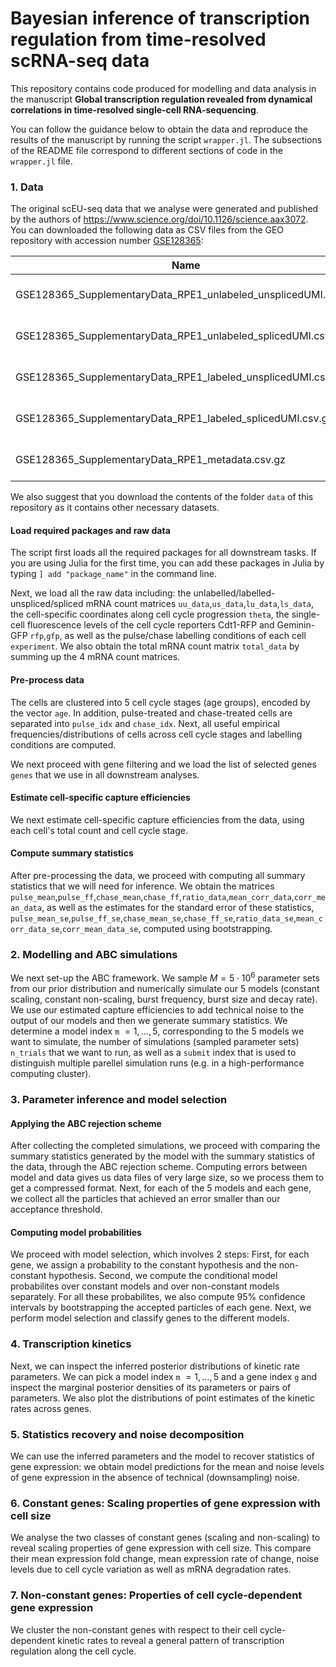 # Bayesian inference of transcription regulation from time-resolved scRNA-seq data
This repository contains code produced for modelling and data analysis in the manuscript **Global transcription regulation revealed from dynamical correlations in time-resolved single-cell RNA-sequencing**.

You can follow the guidance below to obtain the data and reproduce the results of the manuscript by running the script `wrapper.jl`. The subsections of the README file correspond to different sections of code in the `wrapper.jl` file.

### 1. Data
The original scEU-seq data that we analyse were generated and published by the authors of <https://www.science.org/doi/10.1126/science.aax3072>. You can downloaded the following data as CSV files from the GEO repository with accession number [GSE128365](https://www.ncbi.nlm.nih.gov/geo/query/acc.cgi?acc=GSE128365):

|                             Name                               |        Description        |           
| ---------------------------------------------------------------|---------------------------|
| GSE128365_SupplementaryData_RPE1_unlabeled_unsplicedUMI.csv.gz | unlabelled unspliced UMIs | 
| GSE128365_SupplementaryData_RPE1_unlabeled_splicedUMI.csv.gz   |  unlabelled spliced UMIs  |    
| GSE128365_SupplementaryData_RPE1_labeled_unsplicedUMI.csv.gz   |  labelled unspliced UMIs  |  
| GSE128365_SupplementaryData_RPE1_labeled_splicedUMI.csv.gz     |   labelled spliced UMIs   |  
| GSE128365_SupplementaryData_RPE1_metadata.csv.gz               |   cell-specific metadata  |

We also suggest that you download the contents of the folder `data` of this repository as it contains other necessary datasets. 

#### Load required packages and raw data
The script first loads all the required packages for all downstream tasks. If you are using Julia for the first time, you can add these packages in Julia by typing `] add "package_name"` in the command line. 

Next, we load all the raw data including: the unlabelled/labelled-unspliced/spliced mRNA count matrices `uu_data`,`us_data`,`lu_data`,`ls_data`, the cell-specific coordinates along cell cycle progression `theta`, the single-cell fluorescence levels of the cell cycle reporters Cdt1-RFP and Geminin-GFP `rfp`,`gfp`, as well as the pulse/chase labelling conditions of each cell `experiment`. We also obtain the total mRNA count matrix `total_data` by summing up the 4 mRNA count matrices.

#### Pre-process data
The cells are clustered into 5 cell cycle stages (age groups), encoded by the vector `age`. In addition, pulse-treated and chase-treated cells are separated into `pulse_idx` and `chase_idx`. Next, all useful empirical frequencies/distributions of cells across cell cycle stages and labelling conditions are computed. 

We next proceed with gene filtering and we load the list of selected genes `genes` that we use in all downstream analyses. 

#### Estimate cell-specific capture efficiencies
We next estimate cell-specific capture efficiencies from the data, using each cell's total count and cell cycle stage. 

#### Compute summary statistics
After pre-processing the data, we proceed with computing all summary statistics that we will need for inference. We obtain the matrices `pulse_mean`,`pulse_ff`,`chase_mean`,`chase_ff`,`ratio_data`,`mean_corr_data`,`corr_mean_data`, as well as the estimates for the standard error of these statistics, `pulse_mean_se`,`pulse_ff_se`,`chase_mean_se`,`chase_ff_se`,`ratio_data_se`,`mean_corr_data_se`,`corr_mean_data_se`, computed using bootstrapping.

### 2. Modelling and ABC simulations
We next set-up the ABC framework. We sample $M = 5 \cdot 10^6$ parameter sets from our prior distribution and numerically simulate our $5$ models (constant scaling, constant non-scaling, burst frequency, burst size and decay rate). We use our estimated capture efficiencies to add technical noise to the output of our models and then we generate summary statistics. We determine a model index `m` $=1, \dots ,5$, corresponding to the $5$ models we want to simulate, the number of simulations (sampled parameter sets) `n_trials` that we want to run, as well as a `submit` index that is used to distinguish multiple parellel simulation runs (e.g. in a high-performance computing cluster).

### 3. Parameter inference and model selection

#### Applying the ABC rejection scheme
After collecting the completed simulations, we proceed with comparing the summary statistics generated by the model with the summary statistics of the data, through the ABC rejection scheme. Computing errors between model and data gives us data files of very large size, so we process them to get a compressed format. Next, for each of the $5$ models and each gene, we collect all the particles that achieved an error smaller than our acceptance threshold. 

#### Computing model probabilities
We proceed with model selection, which involves 2 steps: First, for each gene, we assign a probability to the constant hypothesis and the non-constant hypothesis. Second, we compute the conditional model probabilites over constant models and over non-constant models separately. For all these probabilites, we also compute $95$% confidence intervals by bootstrapping the accepted particles of each gene. Next, we perform model selection and classify genes to the different models. 

### 4. Transcription kinetics
Next, we can inspect the inferred posterior distributions of kinetic rate parameters. We can pick a model index `m` $=1, \dots ,5$ and a gene index `g` and inspect the marginal posterior densities of its parameters or pairs of parameters. We also plot the distributions of point estimates of the kinetic rates across genes. 

### 5. Statistics recovery and noise decomposition
We can use the inferred parameters and the model to recover statistics of gene expression: we obtain model predictions for the mean and noise levels of gene expression in the absence of technical (downsampling) noise.

### 6. Constant genes: Scaling properties of gene expression with cell size
We analyse the two classes of constant genes (scaling and non-scaling) to reveal scaling properties of gene expression with cell size. This compare their mean expression fold change, mean expression rate of change, noise levels due to cell cycle variation as well as mRNA degradation rates.

### 7. Non-constant genes: Properties of cell cycle-dependent gene expression
We cluster the non-constant genes with respect to their cell cycle-dependent kinetic rates to reveal a general pattern of transcription regulation along the cell cycle. 

